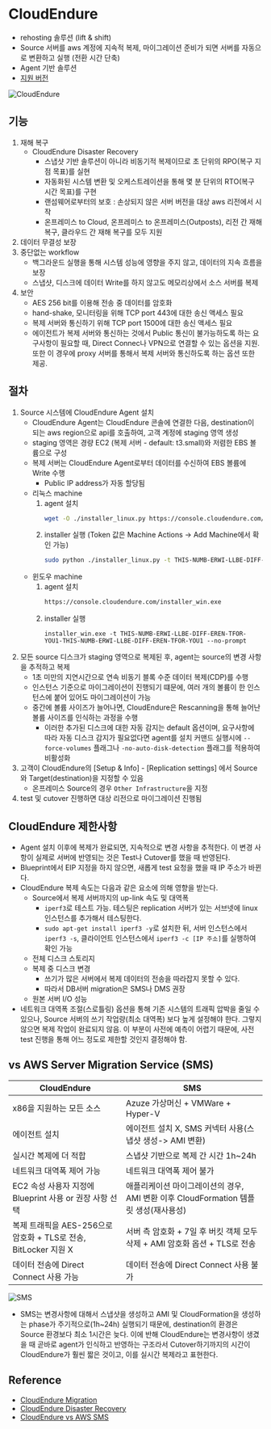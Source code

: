 # CloudEndure

- rehosting 솔루션 (lift & shift)
- Source 서버를 aws 계정에 지속적 복제, 마이그레이션 준비가 되면 서버를 자동으로 변환하고 실행 (전환 시간 단축)
- Agent 기반 솔루션
- [지원 버전](https://docs.cloudendure.com/#Getting_Started_with_CloudEndure/Supported_Operating_Systems/Supported_Operating_Systems.htm#Supported_Operating_Systems%3FTocPath%3DNavigation%7CGetting%2520Started%2520with%2520CloudEndure%7CSupported%2520Operating%2520Systems%7C_____0)

![CloudEndure](https://d2908q01vomqb2.cloudfront.net/fc074d501302eb2b93e2554793fcaf50b3bf7291/2020/06/08/CloudEndure-Migration.png)

## 기능

1. 재해 복구
   - CloudEndure Disaster Recovery
     - 스냅샷 기반 솔루션이 아니라 비동기적 복제이므로 초 단위의 RPO(복구 지점 목표)를 실현
     - 자동화된 시스템 변환 및 오케스트레이션을 통해 몇 분 단위의 RTO(복구 시간 목표)를 구현
     - 랜섬웨어로부터의 보호 : 손상되지 않은 서버 버전을 대상 aws 리전에서 시작
     - 온프레미스 to Cloud, 온프레미스 to 온프레미스(Outposts), 리전 간 재해 복구, 클라우드 간 재해 복구를 모두 지원
2. 데이터 무결성 보장
3. 중단없는 workflow
   - 백그라운드 실행을 통해 시스템 성능에 영향을 주지 않고, 데이터의 지속 흐름을 보장
   - 스냅샷, 디스크에 데이터 Write를 하지 않고도 메모리상에서 소스 서버를 복제
4. 보안
   - AES 256 bit를 이용해 전송 중 데이터를 암호화
   - hand-shake, 모니터링을 위해 TCP port 443에 대한 송신 액세스 필요
   - 복제 서버와 통신하기 위해 TCP port 1500에 대한 송신 액세스 필요
   - 에이전트가 복제 서버와 통신하는 것에서 Public 통신이 불가능하도록 하는 요구사항이 필요할 때, Direct Connec나 VPN으로 연결할 수 있는 옵션을 지원. 또한 이 경우에 proxy 서버를 통해서 복제 서버와 통신하도록 하는 옵션 또한 제공.

## 절차

1. Source 시스템에 CloudEndure Agent 설치
   - CloudEndure Agent는 CloudEndure 콘솔에 연결한 다음, destination이 되는 aws region으로 api를 호출하여, 고객 계정에 staging 영역 생성
   - staging 영역은 경량 EC2 (복제 서버 - default: t3.small)와 저렴한 EBS 볼륨으로 구성
   - 복제 서버는 CloudEndure Agent로부터 데이터를 수신하여 EBS 볼륨에 Write 수행
     - Public IP address가 자동 할당됨
   - 리눅스 machine
     1. agent 설치
        ```sh
        wget -O ./installer_linux.py https://console.cloudendure.com/installer_linux.py
        ```
     2. installer 실행 (Token 값은 Machine Actions -> Add Machine에서 확인 가능)
        ```sh
        sudo python ./installer_linux.py -t THIS-NUMB-ERWI-LLBE-DIFF-EREN-TFOR-YOU1-THIS-NUMB-ERWI-LLBE-DIFF-EREN-TFOR-YOU1 --no-prompt
        ```
   - 윈도우 machine
     1. agent 설치
        ```sh
        https://console.cloudendure.com/installer_win.exe
        ```
     2. installer 실행
        ```
        installer_win.exe -t THIS-NUMB-ERWI-LLBE-DIFF-EREN-TFOR-YOU1-THIS-NUMB-ERWI-LLBE-DIFF-EREN-TFOR-YOU1 --no-prompt
        ```
2. 모든 source 디스크가 staging 영역으로 복제된 후, agent는 source의 변경 사항을 추적하고 복제
   - 1초 미만의 지연시간으로 연속 비동기 블록 수준 데이터 복제(CDP)를 수행
   - 인스턴스 기준으로 마이그레이션이 진행되기 떄문에, 여러 개의 볼륨이 한 인스턴스에 붙어 있어도 마이그레이션이 가능
   - 중간에 볼륨 사이즈가 늘어나면, CloudEndure은 Rescanning을 통해 늘어난 볼륨 사이즈를 인식하는 과정을 수행
     - 이러한 추가된 디스크에 대한 자동 감지는 default 옵션이며, 요구사항에 따라 자동 디스크 감지가 필요없다면 agent를 설치 커맨드 실행시에 `--force-volumes` 플래그나 `-no-auto-disk-detection` 플래그를 적용하여 비활성화
3. 고객이 CloudEndure의 [Setup & Info] - [Replication settings] 에서 Source와 Target(destination)을 지정할 수 있음
   - 온프레미스 Source의 경우 `Other Infrastructure`을 지정
4. test 및 cutover 진행하면 대상 리전으로 마이그레이션 진행됨

## CloudEndure 제한사항

- Agent 설치 이후에 복제가 완료되면, 지속적으로 변경 사항을 추적한다. 이 변경 사항이 실제로 서버에 반영되는 것은 Test나 Cutover를 했을 때 반영된다.
- Blueprint에서 EIP 지정을 하지 않으면, 새롭게 test 요청을 했을 때 IP 주소가 바뀐다.
- CloudEndure 복제 속도는 다음과 같은 요소에 의해 영향을 받는다.
  - Source에서 복제 서버까지의 up-link 속도 및 대역폭
    - `iperf3`로 테스트 가능. 테스팅은 replication 서버가 있는 서브넷에 linux 인스턴스를 추가해서 테스팅한다.
    - `sudo apt-get install iperf3 -y`로 설치한 뒤, 서버 인스턴스에서 `iperf3 -s`, 클라이언트 인스턴스에서 `iperf3 -c [IP 주소]`를 실행하여 확인 가능
  - 전체 디스크 스토리지
  - 복제 중 디스크 변경
    - 쓰기가 많은 서버에서 복제 데이터의 전송을 따라잡지 못할 수 있다.
    - 따라서 DB서버 migration은 SMS나 DMS 권장
  - 원본 서버 I/O 성능
- 네트워크 대역폭 조절(스로틀링) 옵션을 통해 기존 시스템의 트래픽 압박을 줄일 수 있으나, Source 서버의 쓰기 작업량(최소 대역폭) 보다 높게 설정해야 한다. 그렇지 않으면 복제 작업이 완료되지 않음. 이 부분이 사전에 예측이 어렵기 때문에, 사전 test 진행을 통해 어느 정도로 제한할 것인지 결정해야 함.

## vs AWS Server Migration Service (SMS)

| CloudEndure                                                     | SMS                                                                                  |
| --------------------------------------------------------------- | ------------------------------------------------------------------------------------ |
| x86을 지원하는 모든 소스                                        | Azuze 가상머신 + VMWare + Hyper-V                                                    |
| 에이전트 설치                                                   | 에이전트 설치 X, SMS 커넥터 사용(스냅샷 생성-> AMI 변환)                             |
| 실시간 복제에 더 적합                                           | 스냅샷 기반으로 복제 간 시간 1h~24h                                                  |
| 네트워크 대역폭 제어 가능                                       | 네트워크 대역폭 제어 불가                                                            |
| EC2 속성 사용자 지정에 Blueprint 사용 or 권장 사항 선택         | 애플리케이션 마이그레이션의 경우, AMI 변환 이후 CloudFormation 템플릿 생성(재사용성) |
| 복제 트래픽을 AES-256으로 암호화 + TLS로 전송, BitLocker 지원 X | 서버 측 암호화 + 7일 후 버킷 객체 모두 삭제 + AMI 암호화 옵션 + TLS로 전송           |
| 데이터 전송에 Direct Connect 사용 가능                          | 데이터 전송에 Direct Connect 사용 불가                                               |

![SMS](https://d2908q01vomqb2.cloudfront.net/fc074d501302eb2b93e2554793fcaf50b3bf7291/2020/06/08/AWS-Server-Migration-Service.png)

- SMS는 변경사항에 대해서 스냅샷을 생성하고 AMI 및 CloudFormation을 생성하는 phase가 주기적으로(1h~24h) 실행되기 때문에, destination의 환경은 Source 환경보다 최소 1시간은 늦다. 이에 반해 CloudEndure는 변경사항이 생겼을 때 곧바로 agent가 인식하고 반영하는 구조라서 Cutover하기까지의 시간이 CloudEndure가 훨씬 짧은 것이고, 이를 실시간 복제라고 표현한다.

## Reference

- [CloudEndure Migration](https://aws.amazon.com/ko/cloudendure-migration/)
- [CloudEndure Disaster Recovery](https://aws.amazon.com/ko/cloudendure-disaster-recovery/)
- [CloudEndure vs AWS SMS](https://aws.amazon.com/ko/blogs/architecture/field-notes-choosing-a-rehost-migration-tool-cloudendure-or-aws-sms/)
